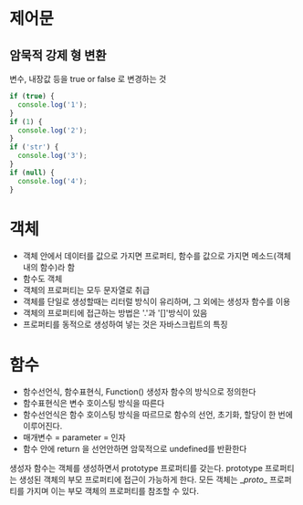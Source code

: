 # 제어문

## 암묵적 강제 형 변환
변수, 내장값 등을 true or false 로 변경하는 것
```js
if (true) {
  console.log('1');
}
if (1) {
  console.log('2');
}
if ('str') {
  console.log('3');
}
if (null) {
  console.log('4');
}
```

# 객체
- 객체 안에서 데이터를 값으로 가지면 프로퍼티, 함수를 값으로 가지면 메소드(객체내의 함수)라 함
- 함수도 객체
- 객체의 프로퍼티는 모두 문자열로 취급
- 객체를 단일로 생성할때는 리터럴 방식이 유리하며, 그 외에는 생성자 함수를 이용
- 객체의 프로퍼티에 접근하는 방법은 '.'과 '[]'방식이 있음
- 프로퍼티를 동적으로 생성하여 넣는 것은 자바스크립트의 특징

# 함수
- 함수선언식, 함수표현식, Function() 생성자 함수의 방식으로 정의한다
- 함수표현식은 변수 호이스팅 방식을 따른다
- 함수선언식은 함수 호이스팅 방식을 따르므로 함수의 선언, 초기화, 할당이 한 번에 이루어진다.
- 매개변수 = parameter = 인자
- 함수 안에 return 을 선언안하면 암묵적으로 undefined를 반환한다

생성자 함수는 객체를 생성하면서 prototype 프로퍼티를 갖는다. prototype 프로퍼티는 생성된 객체의 부모 프로퍼티에 접근이 가능하게 한다. 모든 객체는 \__proto__ 프로퍼티를 가지며 이는 부모 객체의 프로퍼티를 참조할 수 있다.